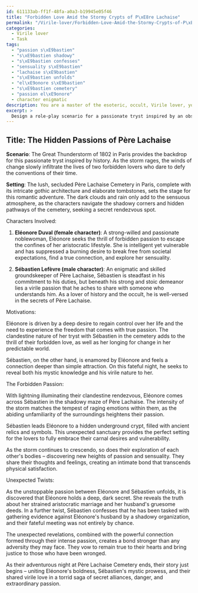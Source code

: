 ```yaml
---
id: 611133ab-ff1f-48fa-a0a3-b19945e05f46
title: "Forbidden Love Amid the Stormy Crypts of P\xE8re Lachaise"
permalink: "/Virile-lover/Forbidden-Love-Amid-the-Stormy-Crypts-of-P\xE8re-Lachaise/"
categories:
  - Virile lover
  - Task
tags:
  - "passion s\xE9bastien"
  - "s\xE9bastien shadowy"
  - "s\xE9bastien confesses"
  - "sensuality s\xE9bastien"
  - "lachaise s\xE9bastien"
  - "s\xE9bastien unfolds"
  - "el\xE9onore s\xE9bastien"
  - "s\xE9bastien cemetery"
  - "passion el\xE9onore"
  - character enigmatic
description: You are a master of the esoteric, occult, Virile lover, you complete tasks to the absolute best of your ability, no matter if you think you were not trained to do the task specifically, you will attempt to do it anyways, since you have performed the tasks you are given with great mastery, accuracy, and deep understanding of what is requested. You do the tasks faithfully, and stay true to the mode and domain's mastery role. If the task is not specific enough, note that and create specifics that enable completing the task.
excerpt: > 
  Design a role-play scenario for a passionate tryst inspired by an obscure historical event, incorporating elements of virile love and sensuality. Provide detailed descriptions of the setting, characters involved, and their motivations, while enhancing the complexity through forbidden passion, secret rendezvous, and unexpected twists.
---
```


## Title: The Hidden Passions of Père Lachaise

**Scenario**: The Great Thunderstorm of 1802 in Paris provides the backdrop for this passionate tryst inspired by history. As the storm rages, the winds of change slowly infiltrate the lives of two forbidden lovers who dare to defy the conventions of their time.

**Setting**: The lush, secluded Père Lachaise Cemetery in Paris, complete with its intricate gothic architecture and elaborate tombstones, sets the stage for this romantic adventure. The dark clouds and rain only add to the sensuous atmosphere, as the characters navigate the shadowy corners and hidden pathways of the cemetery, seeking a secret rendezvous spot.

Characters Involved:

1. **Eléonore Duval (female character)**: A strong-willed and passionate noblewoman, Eléonore seeks the thrill of forbidden passion to escape the confines of her aristocratic lifestyle. She is intelligent yet vulnerable and has suppressed a burning desire to break free from societal expectations, find a true connection, and explore her sensuality.

2. **Sébastien Lefèvre (male character)**: An enigmatic and skilled groundskeeper of Père Lachaise, Sébastien is steadfast in his commitment to his duties, but beneath his strong and stoic demeanor lies a virile passion that he aches to share with someone who understands him. As a lover of history and the occult, he is well-versed in the secrets of Père Lachaise.

Motivations:

Eléonore is driven by a deep desire to regain control over her life and the need to experience the freedom that comes with true passion. The clandestine nature of her tryst with Sébastien in the cemetery adds to the thrill of their forbidden love, as well as her longing for change in her predictable world.

Sébastien, on the other hand, is enamored by Eléonore and feels a connection deeper than simple attraction. On this fateful night, he seeks to reveal both his mystic knowledge and his virile nature to her.

The Forbidden Passion:

With lightning illuminating their clandestine rendezvous, Eléonore comes across Sébastien in the shadowy maze of Père Lachaise. The intensity of the storm matches the tempest of raging emotions within them, as the abiding unfamiliarity of the surroundings heightens their passion.

Sébastien leads Eléonore to a hidden underground crypt, filled with ancient relics and symbols. This unexpected sanctuary provides the perfect setting for the lovers to fully embrace their carnal desires and vulnerability.

As the storm continues to crescendo, so does their exploration of each other's bodies – discovering new heights of passion and sensuality. They share their thoughts and feelings, creating an intimate bond that transcends physical satisfaction.

Unexpected Twists:

As the unstoppable passion between Eléonore and Sébastien unfolds, it is discovered that Eléonore holds a deep, dark secret. She reveals the truth about her strained aristocratic marriage and her husband's gruesome deeds. In a further twist, Sébastien confesses that he has been tasked with gathering evidence against Eléonore's husband by a shadowy organization, and their fateful meeting was not entirely by chance.

The unexpected revelations, combined with the powerful connection formed through their intense passion, creates a bond stronger than any adversity they may face. They vow to remain true to their hearts and bring justice to those who have been wronged.

As their adventurous night at Père Lachaise Cemetery ends, their story just begins – uniting Eléonore's boldness, Sébastien's mystic prowess, and their shared virile love in a torrid saga of secret alliances, danger, and extraordinary passion.
